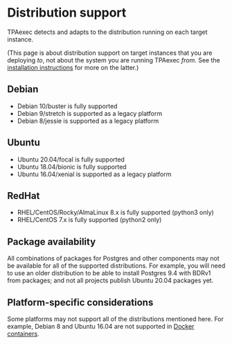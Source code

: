 # Distribution support

TPAexec detects and adapts to the distribution running on each target
instance.

(This page is about distribution support on target instances that you
are deploying *to*, not about the system you are running TPAexec *from*.
See the [installation instructions](INSTALL.md#distribution-support) for
more on the latter.)

## Debian

* Debian 10/buster is fully supported
* Debian 9/stretch is supported as a legacy platform
* Debian 8/jessie is supported as a legacy platform

## Ubuntu

* Ubuntu 20.04/focal is fully supported
* Ubuntu 18.04/bionic is fully supported
* Ubuntu 16.04/xenial is supported as a legacy platform

## RedHat

* RHEL/CentOS/Rocky/AlmaLinux 8.x is fully supported (python3 only)
* RHEL/CentOS 7.x is fully supported (python2 only)

## Package availability

All combinations of packages for Postgres and other components may not
be available for all of the supported distributions. For example, you
will need to use an older distribution to be able to install Postgres
9.4 with BDRv1 from packages; and not all projects publish Ubuntu 20.04
packages yet.

## Platform-specific considerations

Some platforms may not support all of the distributions mentioned here.
For example, Debian 8 and Ubuntu 16.04 are not supported in [Docker
containers](platform-docker.md).
